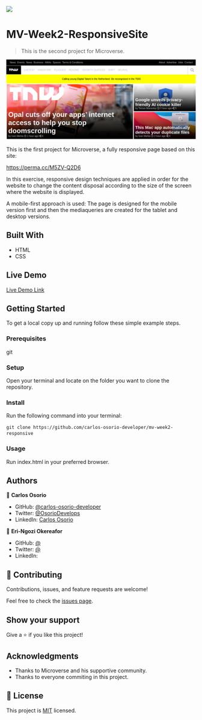 ![](https://img.shields.io/badge/Microverse-blueviolet)

# MV-Week2-ResponsiveSite

> This is the second project for Microverse.

![screenshot](./app_screenshot.png)

This is the first project for Microverse, a fully responsive page based on this site:

https://perma.cc/M5ZV-Q2D6

In this exercise, responsive design techniques are applied in order for the website to change the content disposal according to the size of the screen where the website is displayed.

A mobile-first approach is used: The page is designed for the mobile version first and then the mediaqueries are created for the tablet and desktop versions.

## Built With

- HTML
- CSS

## Live Demo

[Live Demo Link](https://carlos-osorio-developer.github.io/mv-week2-responsive/)


## Getting Started

To get a local copy up and running follow these simple example steps.

### Prerequisites

git

### Setup

Open your terminal and locate on the folder you want to clone the repository.

### Install

Run the following command into your terminal: 

```console
git clone https://github.com/carlos-osorio-developer/mv-week2-responsive
```

### Usage

Run index.html in your preferred browser.

## Authors

👤 **Carlos Osorio**

- GitHub: [@carlos-osorio-developer ](https://github.com/carlos-osorio-developer)
- Twitter: [@OsorioDevelops](hhttps://twitter.com/OsorioDevelops)
- LinkedIn: [Carlos Osorio](https://www.linkedin.com/in/carlos-osorio-developer/)

👤 **Eri-Ngozi Okereafor**

- GitHub: [@](https://github.com/)
- Twitter: [@](hhttps://twitter.com/)
- LinkedIn: [](https://www.linkedin.com/in/)

## 🤝 Contributing

Contributions, issues, and feature requests are welcome!

Feel free to check the [issues page](./issues/).

## Show your support

Give a ⭐️ if you like this project!

## Acknowledgments

- Thanks to Microverse and his supportive community.
- Thanks to everyone commiting in this project.

## 📝 License

This project is [MIT](lic.url) licensed.
